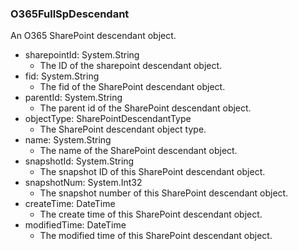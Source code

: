 ### O365FullSpDescendant
An O365 SharePoint descendant object.

- sharepointId: System.String
  - The ID of the sharepoint descendant object.
- fid: System.String
  - The fid of the SharePoint descendant object.
- parentId: System.String
  - The parent id of the SharePoint descendant object.
- objectType: SharePointDescendantType
  - The SharePoint descendant object type.
- name: System.String
  - The name of the SharePoint descendant object.
- snapshotId: System.String
  - The snapshot ID of this SharePoint descendant object.
- snapshotNum: System.Int32
  - The snapshot number of this SharePoint descendant object.
- createTime: DateTime
  - The create time of this SharePoint descendant object.
- modifiedTime: DateTime
  - The modified time of this SharePoint descendant object.
